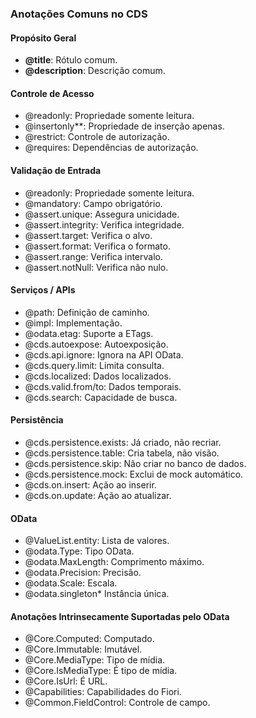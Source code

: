 ### Anotações Comuns no CDS

#### Propósito Geral
- **@title**: Rótulo comum.
- **@description**: Descrição comum.

#### Controle de Acesso
- @readonly: Propriedade somente leitura.
- @insertonly**: Propriedade de inserção apenas.
- @restrict: Controle de autorização.
- @requires: Dependências de autorização.

#### Validação de Entrada
- @readonly: Propriedade somente leitura.
- @mandatory: Campo obrigatório.
- @assert.unique: Assegura unicidade.
- @assert.integrity: Verifica integridade.
- @assert.target: Verifica o alvo.
- @assert.format: Verifica o formato.
- @assert.range: Verifica intervalo.
- @assert.notNull: Verifica não nulo.

#### Serviços / APIs

- @path: Definição de caminho.
- @impl: Implementação.
- @odata.etag: Suporte a ETags.
- @cds.autoexpose: Autoexposição.
- @cds.api.ignore: Ignora na API OData.
- @cds.query.limit: Limita consulta.
- @cds.localized: Dados localizados.
- @cds.valid.from/to: Dados temporais.
- @cds.search: Capacidade de busca.

#### Persistência

- @cds.persistence.exists: Já criado, não recriar.
- @cds.persistence.table: Cria tabela, não visão.
- @cds.persistence.skip: Não criar no banco de dados.
- @cds.persistence.mock: Exclui de mock automático.
- @cds.on.insert: Ação ao inserir.
- @cds.on.update: Ação ao atualizar.

#### OData

- @ValueList.entity: Lista de valores.
- @odata.Type: Tipo OData.
- @odata.MaxLength: Comprimento máximo.
- @odata.Precision: Precisão.
- @odata.Scale: Escala.
- @odata.singleton* Instância única.

#### Anotações Intrinsecamente Suportadas pelo OData

- @Core.Computed: Computado.
- @Core.Immutable: Imutável.
- @Core.MediaType: Tipo de mídia.
- @Core.IsMediaType: É tipo de mídia.
- @Core.IsUrl: É URL.
- @Capabilities: Capabilidades do Fiori.
- @Common.FieldControl: Controle de campo.